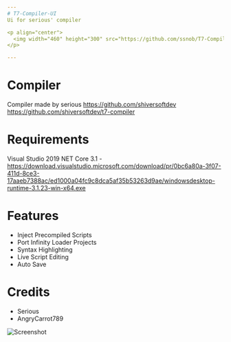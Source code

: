 ```yaml
---
# T7-Compiler-UI
Ui for serious' compiler 

<p align="center">
  <img width="460" height="300" src="https://github.com/ssnob/T7-Compiler-UI/blob/main/Idea/Assets/logo.png">
</p>

---
```

# Compiler
Compiler made by serious
https://github.com/shiversoftdev
https://github.com/shiversoftdev/t7-compiler

# Requirements
Visual Studio 2019
NET Core 3.1 - https://download.visualstudio.microsoft.com/download/pr/0bc6a80a-3f07-411d-8ce3-17aaeb7388ac/ed1000a04fc9c8dca5af35b53263d9ae/windowsdesktop-runtime-3.1.23-win-x64.exe

# Features
* Inject Precompiled Scripts
* Port Infinity Loader Projects
* Syntax Highlighting
* Live Script Editing
* Auto Save

# Credits
* Serious
* AngryCarrot789 

![Screenshot](https://github.com/ssnob/T7-Compiler-UI/blob/main/UI.png)
